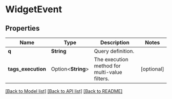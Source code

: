 # WidgetEvent

## Properties

Name | Type | Description | Notes
------------ | ------------- | ------------- | -------------
**q** | **String** | Query definition. | 
**tags_execution** | Option<**String**> | The execution method for multi-value filters. | [optional]

[[Back to Model list]](../README.md#documentation-for-models) [[Back to API list]](../README.md#documentation-for-api-endpoints) [[Back to README]](../README.md)


